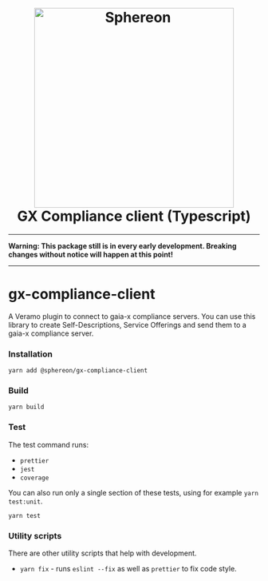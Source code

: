 <!--suppress HtmlDeprecatedAttribute -->
<h1 align="center">
  <br>
  <a href="https://www.sphereon.com"><img src="https://sphereon.com/content/themes/sphereon/assets/img/logo.svg" alt="Sphereon" width="400"></a>
  <br>GX Compliance client (Typescript) 
  <br>
</h1>

---

**Warning: This package still is in every early development. Breaking changes without notice will happen at this point!**

---

# gx-compliance-client

A Veramo plugin to connect to gaia-x compliance servers. You can use this library to create Self-Descriptions, Service Offerings and send them to a gaia-x compliance server.

### Installation

```shell
yarn add @sphereon/gx-compliance-client
```

### Build

```shell
yarn build
```

### Test

The test command runs:

- `prettier`
- `jest`
- `coverage`

You can also run only a single section of these tests, using for example `yarn test:unit`.

```shell
yarn test
```

### Utility scripts

There are other utility scripts that help with development.

- `yarn fix` - runs `eslint --fix` as well as `prettier` to fix code style.
